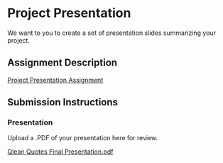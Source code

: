 # Project Presentation
We want to you to create a set of presentation slides summarizing your project.

## Assignment Description
[Project Presentation Assignment](https://education.launchcode.org/liftoff/modules/assignments/project-presentation)

## Submission Instructions

### Presentation
Upload a .PDF of your presentation here for review.

[Qlean Quotes Final Presentation.pdf](..%2F..%2F..%2FOneDrive%2FPictures%2FSaved%20Pictures%2FQlean%20Quotes%20Final%20Presentation.pdf)
